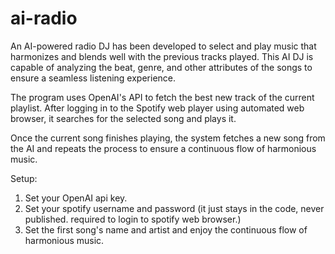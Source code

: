 # ai-radio
An AI-powered radio DJ has been developed to select and play music that harmonizes and blends well with the previous tracks played. This AI DJ is capable of analyzing the beat, genre, and other attributes of the songs to ensure a seamless listening experience.

The program uses OpenAI's API to fetch the best new track of the current playlist. After logging in to the Spotify web player using automated web browser, it searches for the selected song and plays it.

Once the current song finishes playing, the system fetches a new song from the AI and repeats the process to ensure a continuous flow of harmonious music.

Setup:
1. Set your OpenAI api key.
2. Set your spotify username and password (it just stays in the code, never published. required to login to spotify web browser.)
3. Set the first song's name and artist and enjoy the continuous flow of harmonious music.
